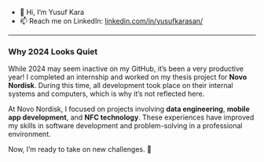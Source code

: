 - 👋 Hi, I’m Yusuf Kara
- 📫 Reach me on LinkedIn: [linkedin.com/in/yusufkarasan/](https://www.linkedin.com/in/yusufkarasan/)

---

### Why 2024 Looks Quiet
While 2024 may seem inactive on my GitHub, it’s been a very productive year! I completed an internship and worked on my thesis project for **Novo Nordisk**. During this time, all development took place on their internal systems and computers, which is why it’s not reflected here.

At Novo Nordisk, I focused on projects involving **data engineering**, **mobile app development**, and **NFC technology**. These experiences have improved my skills in software development and problem-solving in a professional environment.

Now, I’m ready to take on new challenges. 🚀

